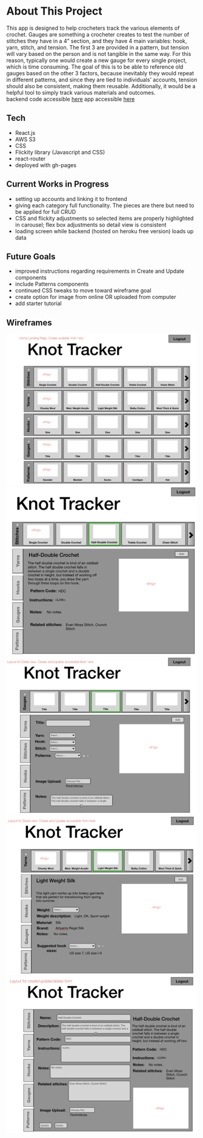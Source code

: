 # About This Project

This app is designed to help crocheters track the various elements of crochet. Gauges are something a crocheter creates to test the number of stitches they have in a 4” section, and they have 4 main variables: hook, yarn, stitch, and tension. The first 3 are provided in a pattern, but tension will vary based on the person and is not tangible in the same way. For this reason, typically one would create a new gauge for every single project, which is time consuming. The goal of this is to be able to reference old gauges based on the other 3 factors, because inevitably they would repeat in different patterns, and since they are tied to individuals’ accounts, tension should also be consistent, making them reusable. Additionally, it would be a helpful tool to simply track various materials and outcomes.  
backend code accessible [here](https://github.com/julianadepp/crochet)
app accessible [here](https://julianadepp.github.io/crochet-app-frontend/#/)
## Tech

- React.js
- AWS S3
- CSS
- Flickity library (Javascript and CSS)
- react-router
- deployed with gh-pages 

## Current Works in Progress

- setting up accounts and linking it to frontend
- giving each category full functionality. The pieces are there but need to be applied for full CRUD
- CSS and flickity adjustments so selected items are properly highlighted in carousel; flex box adjustments so detail view is consistent
- loading screen while backend (hosted on heroku free version) loads up data

## Future Goals
- improved instructions regarding requirements in Create and Update components
- include Patterns components 
- continued CSS tweaks to move toward wireframe goal 
- create option for image from online OR uploaded from computer
- add starter tutorial

## Wireframes
![home page view](./markdownImages/98d95200-752d-11ec-94a8-9ec8adf526c6.png)
![sample detail view](./markdownImages/bad2d480-752d-11ec-9bab-4a3ad434bbcf.png)
![create view](./markdownImages/d938d000-752d-11ec-94fa-c5a86f9112e2.png)
![possible update view](./markdownImages/c9b98700-752d-11ec-8dbb-6ba09417ba93.png)
![update view](./markdownImages/eb1a7300-752d-11ec-9301-4525f2fc876e.png)